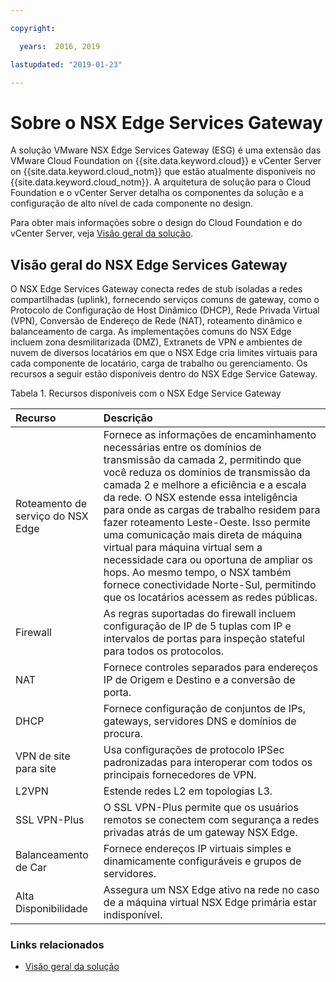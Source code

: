 ```yaml
---

copyright:

  years:  2016, 2019

lastupdated: "2019-01-23"

---
```


# Sobre o NSX Edge Services Gateway

A solução VMware NSX Edge Services Gateway (ESG) é uma extensão das VMware Cloud Foundation on {{site.data.keyword.cloud}} e vCenter Server on {{site.data.keyword.cloud_notm}} que estão atualmente disponíveis no {{site.data.keyword.cloud_notm}}. A arquitetura de solução para o Cloud Foundation e o vCenter Server detalha os componentes da solução e a configuração de alto nível de cada componente no design.

Para obter mais informações sobre o design do Cloud Foundation e do vCenter Server, veja [Visão geral da solução](/docs/services/vmwaresolutions/archiref/solution/solution_overview.html).

## Visão geral do NSX Edge Services Gateway

O NSX Edge Services Gateway conecta redes de stub isoladas a redes compartilhadas (uplink), fornecendo serviços comuns de gateway, como o Protocolo de Configuração de Host Dinâmico (DHCP), Rede Privada Virtual (VPN), Conversão de Endereço de Rede (NAT), roteamento dinâmico e balanceamento de carga. As implementações comuns do NSX Edge incluem zona desmilitarizada (DMZ), Extranets de VPN e ambientes de nuvem de diversos locatários em que o NSX Edge cria limites virtuais para cada componente de locatário, carga de trabalho ou gerenciamento. Os recursos a seguir estão disponíveis dentro do NSX Edge Service Gateway.

Tabela 1. Recursos disponíveis com o NSX Edge Service Gateway

| Recurso | Descrição |
|:------- |:----------- |
| Roteamento de serviço do NSX Edge | Fornece as informações de encaminhamento necessárias entre os domínios de transmissão da camada 2, permitindo que você reduza os domínios de transmissão da camada 2 e melhore a eficiência e a escala da rede. O NSX estende essa inteligência para onde as cargas de trabalho residem para fazer roteamento Leste-Oeste. Isso permite uma comunicação mais direta de máquina virtual para máquina virtual sem a necessidade cara ou oportuna de ampliar os hops. Ao mesmo tempo, o NSX também fornece conectividade Norte-Sul, permitindo que os locatários acessem as redes públicas. |
| Firewall | As regras suportadas do firewall incluem configuração de IP de 5 tuplas com IP e intervalos de portas para inspeção stateful para todos os protocolos. |
| NAT | Fornece controles separados para endereços IP de Origem e Destino e a conversão de porta. |
| DHCP | Fornece configuração de conjuntos de IPs, gateways, servidores DNS e domínios de procura. |
| VPN de site para site | Usa configurações de protocolo IPSec padronizadas para interoperar com todos os principais fornecedores de VPN. |
| L2VPN | Estende redes L2 em topologias L3. |
| SSL VPN-Plus |  O SSL VPN-Plus permite que os usuários remotos se conectem com segurança a redes privadas atrás de um gateway NSX Edge. |
| Balanceamento de Car | Fornece endereços IP virtuais simples e dinamicamente configuráveis e grupos de servidores. |
| Alta Disponibilidade | Assegura um NSX Edge ativo na rede no caso de a máquina virtual NSX Edge primária estar indisponível. |

### Links relacionados

* [Visão geral da solução](/docs/services/vmwaresolutions/archiref/solution/solution_overview.html)
